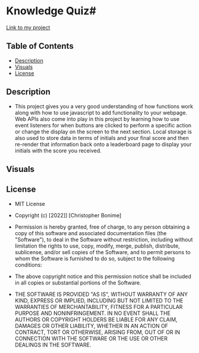 # Knowledge Quiz#

[Link to my project](https://cujion.github.io/Knowledge-Quiz/)

## Table of Contents
- [Description](#description)
- [Visuals](#visuals)
- [License](#license)


## Description
* This project gives you a very good understanding of how functions work along with how to use javascript to add functionality to your webpage. Web APIs also come into play in this project by learning how to use event listeners for when buttons are clicked to perform a specific action or change the display on the screen to the next section. Local storage is also used to store data in terms of initials and your final score and then re-render that information back onto a leaderboard page to display your initials with the score you received.

## Visuals

## License
* MIT License

* Copyright (c) [2022]] [Christopher Bonime]

* Permission is hereby granted, free of charge, to any person obtaining a copy
of this software and associated documentation files (the "Software"), to deal
in the Software without restriction, including without limitation the rights
to use, copy, modify, merge, publish, distribute, sublicense, and/or sell
copies of the Software, and to permit persons to whom the Software is
furnished to do so, subject to the following conditions:

* The above copyright notice and this permission notice shall be included in all
copies or substantial portions of the Software.

* THE SOFTWARE IS PROVIDED "AS IS", WITHOUT WARRANTY OF ANY KIND, EXPRESS OR
IMPLIED, INCLUDING BUT NOT LIMITED TO THE WARRANTIES OF MERCHANTABILITY,
FITNESS FOR A PARTICULAR PURPOSE AND NONINFRINGEMENT. IN NO EVENT SHALL THE
AUTHORS OR COPYRIGHT HOLDERS BE LIABLE FOR ANY CLAIM, DAMAGES OR OTHER
LIABILITY, WHETHER IN AN ACTION OF CONTRACT, TORT OR OTHERWISE, ARISING FROM,
OUT OF OR IN CONNECTION WITH THE SOFTWARE OR THE USE OR OTHER DEALINGS IN THE
SOFTWARE.

